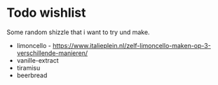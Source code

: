# Todo wishlist

Some random shizzle that i want to try und make.

- limoncello - https://www.italieplein.nl/zelf-limoncello-maken-op-3-verschillende-manieren/
- vanille-extract
- tiramisu
- beerbread